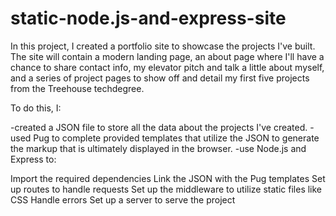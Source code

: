 # static-node.js-and-express-site

In this project, I created a portfolio site to showcase the projects I've built. The site will contain a modern landing page, an about page where I'll have a chance to share contact info, my elevator pitch and talk a little about myself, and a series of project pages to show off and detail my first five projects from the Treehouse techdegree.

To do this, I:

-created a JSON file to store all the data about the projects I've created.
-used Pug to complete provided templates that utilize the JSON to generate the markup that is ultimately displayed in the browser.
-use Node.js and Express to:

Import the required dependencies
Link the JSON with the Pug templates
Set up routes to handle requests
Set up the middleware to utilize static files like CSS
Handle errors
Set up a server to serve the project
